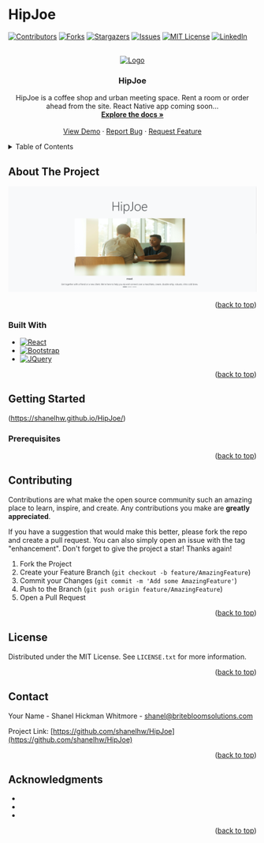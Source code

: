 # HipJoe
<!-- Improved compatibility of back to top link: See: https://github.com/othneildrew/Best-README-Template/pull/73 -->
<a name="readme-top"></a>

<!-- PROJECT SHIELDS -->

[![Contributors][contributors-shield]][contributors-url]
[![Forks][forks-shield]][forks-url]
[![Stargazers][stars-shield]][stars-url]
[![Issues][issues-shield]][issues-url]
[![MIT License][license-shield]][license-url]
[![LinkedIn][linkedin-shield]][linkedin-url]



<!-- PROJECT LOGO -->
<br />
<div align="center">
  <a href="https://github.com/shanelhw/HipJoe">
    <img src="https://github.com/shanelhw/HipJoe/hipjoe-color.png" alt="Logo" width="80" height="80">
  </a>

<h3 align="center">HipJoe</h3>

  <p align="center">
    HipJoe is a coffee shop and urban meeting space. Rent a room or order ahead from the site. React Native app coming soon...
    <br />
    <a href="[https://github.com/github_username/repo_name](https://github.com/shanelhw/HipJoe)"><strong>Explore the docs »</strong></a>
    <br />
    <br />
    <a href="[https://github.com/github_username/repo_name](https://shanelhw.github.io/HipJoe/)">View Demo</a>
    ·
    <a href="https://github.com/shanelhw/HipJoe/issues">Report Bug</a>
    ·
    <a href="https://github.com/shanelhw/HipJoe/issues">Request Feature</a>
  </p>
</div>



<!-- TABLE OF CONTENTS -->
<details>
  <summary>Table of Contents</summary>
  <ol>
    <li>
      <a href="#about-the-project">About The Project</a>
      <ul>
        <li><a href="#built-with">Built With</a></li>
      </ul>
    </li>
    <li>
      <a href="#getting-started">Getting Started</a>
      <ul>
        <li><a href="#prerequisites">Prerequisites</a></li>
        <li><a href="#installation">Installation</a></li>
      </ul>
    </li>
    <li><a href="#usage">Usage</a></li>
    <li><a href="#roadmap">Roadmap</a></li>
    <li><a href="#contributing">Contributing</a></li>
    <li><a href="#license">License</a></li>
    <li><a href="#contact">Contact</a></li>
    <li><a href="#acknowledgments">Acknowledgments</a></li>
  </ol>
</details>



<!-- ABOUT THE PROJECT -->
## About The Project

[![Product Name Screen Shot][product-screenshot]](https://example.com)

<p align="right">(<a href="#readme-top">back to top</a>)</p>



### Built With


* [![React][React.js]][React-url]
* [![Bootstrap][Bootstrap.com]][Bootstrap-url]
* [![JQuery][JQuery.com]][JQuery-url]

<p align="right">(<a href="#readme-top">back to top</a>)</p>



<!-- GETTING STARTED -->
## Getting Started

(https://shanelhw.github.io/HipJoe/)

### Prerequisites

<p align="right">(<a href="#readme-top">back to top</a>)</p>



<!-- CONTRIBUTING -->
## Contributing

Contributions are what make the open source community such an amazing place to learn, inspire, and create. Any contributions you make are **greatly appreciated**.

If you have a suggestion that would make this better, please fork the repo and create a pull request. You can also simply open an issue with the tag "enhancement".
Don't forget to give the project a star! Thanks again!

1. Fork the Project
2. Create your Feature Branch (`git checkout -b feature/AmazingFeature`)
3. Commit your Changes (`git commit -m 'Add some AmazingFeature'`)
4. Push to the Branch (`git push origin feature/AmazingFeature`)
5. Open a Pull Request

<p align="right">(<a href="#readme-top">back to top</a>)</p>



<!-- LICENSE -->
## License

Distributed under the MIT License. See `LICENSE.txt` for more information.

<p align="right">(<a href="#readme-top">back to top</a>)</p>



<!-- CONTACT -->
## Contact

Your Name - Shanel Hickman Whitmore - shanel@britebloomsolutions.com

Project Link: [https://github.com/shanelhw/HipJoe](https://github.com/shanelhw/HipJoe)

<p align="right">(<a href="#readme-top">back to top</a>)</p>



<!-- ACKNOWLEDGMENTS -->
## Acknowledgments

* []()
* []()
* []()

<p align="right">(<a href="#readme-top">back to top</a>)</p>



<!-- MARKDOWN LINKS & IMAGES -->
<!-- https://www.markdownguide.org/basic-syntax/#reference-style-links -->
[contributors-shield]: https://img.shields.io/github/contributors/shanelhw/HipJoe.svg?style=for-the-badge
[contributors-url]: https://github.com/shanelhw/HipJoe/graphs/contributors
[forks-shield]: https://img.shields.io/github/forks/shanelhw/HipJoe.svg?style=for-the-badge
[forks-url]: https://github.com/shanelhw/HipJoe/network/members
[stars-shield]: https://img.shields.io/github/stars/shanelhw/HipJoe.svg?style=for-the-badge
[stars-url]: https://github.com/shanelhw/HipJoe/stargazers
[issues-shield]: https://img.shields.io/github/issues/shanelhw/HipJoe.svg?style=for-the-badge
[issues-url]: https://github.com/shanelhw/HipJoe/issues
[license-shield]: https://img.shields.io/github/license/shanelhw/HipJoe.svg?style=for-the-badge
[license-url]: https://github.com/shanelhw/HipJoe/blob/master/LICENSE.txt
[linkedin-shield]: https://img.shields.io/badge/-LinkedIn-black.svg?style=for-the-badge&logo=linkedin&colorB=555
[linkedin-url]: https://linkedin.com/in/shanel
[product-screenshot]: img/hj-ss.png
[React.js]: https://img.shields.io/badge/React-20232A?style=for-the-badge&logo=react&logoColor=61DAFB
[React-url]: https://reactjs.org/
[Bootstrap.com]: https://img.shields.io/badge/Bootstrap-563D7C?style=for-the-badge&logo=bootstrap&logoColor=white
[Bootstrap-url]: https://getbootstrap.com
[JQuery.com]: https://img.shields.io/badge/jQuery-0769AD?style=for-the-badge&logo=jquery&logoColor=white
[JQuery-url]: https://jquery.com 
